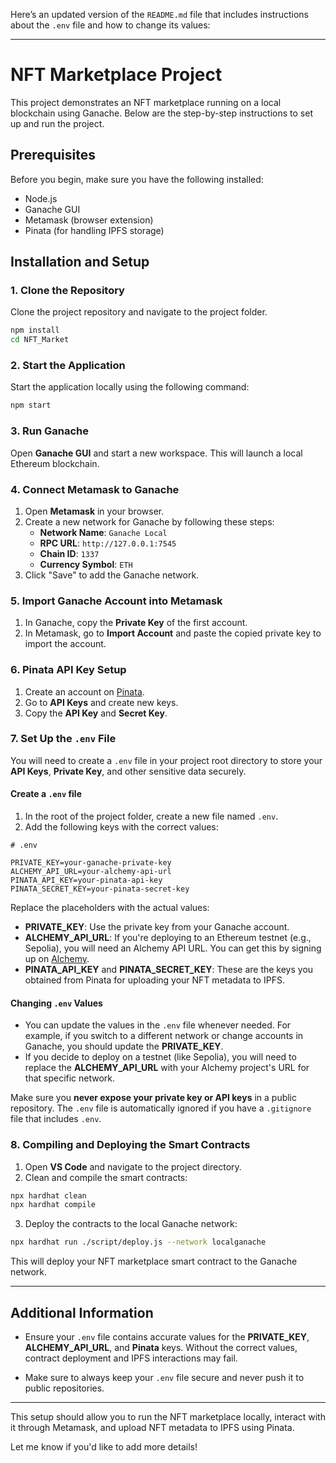 


Here’s an updated version of the `README.md` file that includes instructions about the `.env` file and how to change its values:

---

# NFT Marketplace Project

This project demonstrates an NFT marketplace running on a local blockchain using Ganache. Below are the step-by-step instructions to set up and run the project.

## Prerequisites

Before you begin, make sure you have the following installed:

- Node.js
- Ganache GUI
- Metamask (browser extension)
- Pinata (for handling IPFS storage)

## Installation and Setup

### 1. Clone the Repository

Clone the project repository and navigate to the project folder.

```bash
npm install
cd NFT_Market
```

### 2. Start the Application

Start the application locally using the following command:

```bash
npm start
```

### 3. Run Ganache

Open **Ganache GUI** and start a new workspace. This will launch a local Ethereum blockchain.

### 4. Connect Metamask to Ganache

1. Open **Metamask** in your browser.
2. Create a new network for Ganache by following these steps:
    - **Network Name**: `Ganache Local`
    - **RPC URL**: `http://127.0.0.1:7545`
    - **Chain ID**: `1337`
    - **Currency Symbol**: `ETH`
3. Click "Save" to add the Ganache network.

### 5. Import Ganache Account into Metamask

1. In Ganache, copy the **Private Key** of the first account.
2. In Metamask, go to **Import Account** and paste the copied private key to import the account.

### 6. Pinata API Key Setup

1. Create an account on [Pinata](https://www.pinata.cloud/).
2. Go to **API Keys** and create new keys.
3. Copy the **API Key** and **Secret Key**.

### 7. Set Up the `.env` File

You will need to create a `.env` file in your project root directory to store your **API Keys**, **Private Key**, and other sensitive data securely.

#### Create a `.env` file

1. In the root of the project folder, create a new file named `.env`.
2. Add the following keys with the correct values:

```env
# .env

PRIVATE_KEY=your-ganache-private-key
ALCHEMY_API_URL=your-alchemy-api-url
PINATA_API_KEY=your-pinata-api-key
PINATA_SECRET_KEY=your-pinata-secret-key
```

Replace the placeholders with the actual values:
- **PRIVATE_KEY**: Use the private key from your Ganache account.
- **ALCHEMY_API_URL**: If you're deploying to an Ethereum testnet (e.g., Sepolia), you will need an Alchemy API URL. You can get this by signing up on [Alchemy](https://www.alchemy.com/).
- **PINATA_API_KEY** and **PINATA_SECRET_KEY**: These are the keys you obtained from Pinata for uploading your NFT metadata to IPFS.

#### Changing `.env` Values

- You can update the values in the `.env` file whenever needed. For example, if you switch to a different network or change accounts in Ganache, you should update the **PRIVATE_KEY**.
- If you decide to deploy on a testnet (like Sepolia), you will need to replace the **ALCHEMY_API_URL** with your Alchemy project's URL for that specific network.
  
Make sure you **never expose your private key or API keys** in a public repository. The `.env` file is automatically ignored if you have a `.gitignore` file that includes `.env`.

### 8. Compiling and Deploying the Smart Contracts

1. Open **VS Code** and navigate to the project directory.
2. Clean and compile the smart contracts:

```bash
npx hardhat clean
npx hardhat compile
```

3. Deploy the contracts to the local Ganache network:

```bash
npx hardhat run ./script/deploy.js --network localganache
```

This will deploy your NFT marketplace smart contract to the Ganache network.

---

## Additional Information

- Ensure your `.env` file contains accurate values for the **PRIVATE_KEY**, **ALCHEMY_API_URL**, and **Pinata** keys. Without the correct values, contract deployment and IPFS interactions may fail.
  
- Make sure to always keep your `.env` file secure and never push it to public repositories.

---

This setup should allow you to run the NFT marketplace locally, interact with it through Metamask, and upload NFT metadata to IPFS using Pinata.

Let me know if you'd like to add more details!
